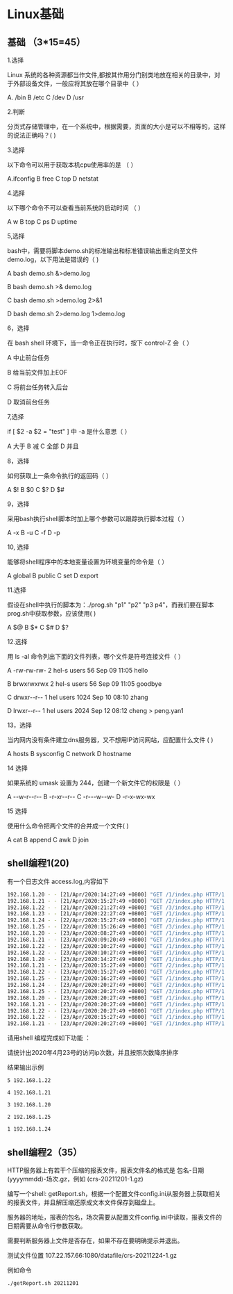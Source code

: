 # Linux基础

## 基础 （3*15=45）

1.选择 

Linux 系统的各种资源都当作文件,都按其作用分门别类地放在相关的目录中，对于外部设备文件，一般应将其放在哪个目录中（           ）

A. /bin B /etc  C /dev  D /usr



2.判断

分页式存储管理中，在一个系统中，根据需要，页面的大小是可以不相等的，这样的说法正确吗？(            )



 3.选择

以下命令可以用于获取本机cpu使用率的是  （                  ）

A.ifconfig     B free    C top    D netstat

 

4.选择 

以下哪个命令不可以查看当前系统的启动时间 （                  ）

A  w    B  top   C ps    D  uptime

 

5,选择

bash中，需要将脚本demo.sh的标准输出和标准错误输出重定向至文件demo.log，以下用法是错误的（            )

A  bash demo.sh &>demo.log

B  bash demo.sh >& demo.log

C  bash demo.sh >demo.log 2>&1

D  bash demo.sh 2>demo.log 1>demo.log

 

6，选择 

在 bash shell 环境下，当一命令正在执行时，按下 control-Z 会（                  ）

A 中止前台任务

B 给当前文件加上EOF

C 将前台任务转入后台

D 取消前台任务

 

7,选择

if [ $2 -a $2 = "test" ] 中 -a 是什么意思（                   ）

A 大于    B  减   C 全部  D 并且



8，选择 

如何获取上一条命令执行的返回码（           ）

A  $!    B   $0     C  $?    D $#

 

9，选择 

采用bash执行shell脚本时加上哪个参数可以跟踪执行脚本过程（            ）

A     -x          B    -u    C   -f    D     -p

 

10, 选择 

能够将shell程序中的本地变量设置为环境变量的命令是（                    ）

A  global         B   public    C  set   D export

 



11.选择 

假设在shell中执行的脚本为：./prog.sh "p1" "p2" "p3 p4"，而我们要在脚本prog.sh中获取参数，应该使用(              )

A  $@    B    $*   C $#   D $?

 



12.选择 

用 ls -al 命令列出下面的文件列表，哪个文件是符号连接文件（                          ）

A   -rw-rw-rw- 2 hel-s users 56 Sep 09 11:05 hello

B    brwxrwxrwx 2 hel-s users 56 Sep 09 11:05 goodbye

C    drwxr--r-- 1 hel users 1024 Sep 10 08:10 zhang

D    lrwxr--r-- 1 hel users 2024 Sep 12 08:12 cheng > peng.yan1

 

13，选择

当内网内没有条件建立dns服务器，又不想用IP访问网站，应配置什么文件 (           )

A    hosts   B  sysconfig   C  network   D  hostname

 

14 选择

如果系统的 umask 设置为 244，创建一个新文件它的权限是（               ）

A   --w-r--r--          B    -r-xr--r--    C  -r---w--w-    D  -r-x-wx-wx

 

15 选择  

使用什么命令把两个文件的合并成一个文件(       )

A   cat    B    append   C   awk    D join





## shell编程1(20)

有一个日志文件 access.log,内容如下

```bash
192.168.1.20 - - [21/Apr/2020:14:27:49 +0800] "GET /1/index.php HTTP/1.1" 404 490 "-" "Mozilla/5.0 (Windows NT 6.1; Win64; x64; rv:45.0) Gecko/20100101 Firefox/45.0"
192.168.1.21 - - [21/Apr/2020:15:27:49 +0800] "GET /2/index.php HTTP/1.1" 404 490 "-" "Mozilla/5.0 (Windows NT 6.1; Win64; x64; rv:45.0) Gecko/20100101 Firefox/45.0"
192.168.1.22 - - [21/Apr/2020:21:27:49 +0800] "GET /3/index.php HTTP/1.1" 404 490 "-" "Mozilla/5.0 (Windows NT 6.1; Win64; x64; rv:45.0) Gecko/20100101 Firefox/45.0"
192.168.1.23 - - [21/Apr/2020:22:27:49 +0800] "GET /1/index.php HTTP/1.1" 404 490 "-" "Mozilla/5.0 (Windows NT 6.1; Win64; x64; rv:45.0) Gecko/20100101 Firefox/45.0"
192.168.1.24 - - [22/Apr/2020:15:27:49 +0800] "GET /2/index.php HTTP/1.1" 404 490 "-" "Mozilla/5.0 (Windows NT 6.1; Win64; x64; rv:45.0) Gecko/20100101 Firefox/45.0"
192.168.1.25 - - [22/Apr/2020:15:26:49 +0800] "GET /3/index.php HTTP/1.1" 404 490 "-" "Mozilla/5.0 (Windows NT 6.1; Win64; x64; rv:45.0) Gecko/20100101 Firefox/45.0"
192.168.1.20 - - [23/Apr/2020:08:27:49 +0800] "GET /1/index.php HTTP/1.1" 404 490 "-" "Mozilla/5.0 (Windows NT 6.1; Win64; x64; rv:45.0) Gecko/20100101 Firefox/45.0"
192.168.1.21 - - [23/Apr/2020:09:20:49 +0800] "GET /1/index.php HTTP/1.1" 404 490 "-" "Mozilla/5.0 (Windows NT 6.1; Win64; x64; rv:45.0) Gecko/20100101 Firefox/45.0"
192.168.1.22 - - [23/Apr/2020:10:27:49 +0800] "GET /1/index.php HTTP/1.1" 404 490 "-" "Mozilla/5.0 (Windows NT 6.1; Win64; x64; rv:45.0) Gecko/20100101 Firefox/45.0"
192.168.1.22 - - [23/Apr/2020:10:27:49 +0800] "GET /1/index.php HTTP/1.1" 404 490 "-" "Mozilla/5.0 (Windows NT 6.1; Win64; x64; rv:45.0) Gecko/20100101 Firefox/45.0"
192.168.1.20 - - [23/Apr/2020:14:27:49 +0800] "GET /1/index.php HTTP/1.1" 404 490 "-" "Mozilla/5.0 (Windows NT 6.1; Win64; x64; rv:45.0) Gecko/20100101 Firefox/45.0"
192.168.1.21 - - [23/Apr/2020:15:27:49 +0800] "GET /2/index.php HTTP/1.1" 404 490 "-" "Mozilla/5.0 (Windows NT 6.1; Win64; x64; rv:45.0) Gecko/20100101 Firefox/45.0"
192.168.1.22 - - [23/Apr/2020:15:27:49 +0800] "GET /3/index.php HTTP/1.1" 404 490 "-" "Mozilla/5.0 (Windows NT 6.1; Win64; x64; rv:45.0) Gecko/20100101 Firefox/45.0"
192.168.1.25 - - [23/Apr/2020:16:27:49 +0800] "GET /1/index.php HTTP/1.1" 404 490 "-" "Mozilla/5.0 (Windows NT 6.1; Win64; x64; rv:45.0) Gecko/20100101 Firefox/45.0"
192.168.1.24 - - [23/Apr/2020:20:27:49 +0800] "GET /2/index.php HTTP/1.1" 404 490 "-" "Mozilla/5.0 (Windows NT 6.1; Win64; x64; rv:45.0) Gecko/20100101 Firefox/45.0"
192.168.1.25 - - [23/Apr/2020:20:27:49 +0800] "GET /3/index.php HTTP/1.1" 404 490 "-" "Mozilla/5.0 (Windows NT 6.1; Win64; x64; rv:45.0) Gecko/20100101 Firefox/45.0"
192.168.1.20 - - [23/Apr/2020:20:27:49 +0800] "GET /1/index.php HTTP/1.1" 404 490 "-" "Mozilla/5.0 (Windows NT 6.1; Win64; x64; rv:45.0) Gecko/20100101 Firefox/45.0"
192.168.1.21 - - [23/Apr/2020:20:27:49 +0800] "GET /1/index.php HTTP/1.1" 404 490 "-" "Mozilla/5.0 (Windows NT 6.1; Win64; x64; rv:45.0) Gecko/20100101 Firefox/45.0"
192.168.1.22 - - [23/Apr/2020:20:27:49 +0800] "GET /1/index.php HTTP/1.1" 404 490 "-" "Mozilla/5.0 (Windows NT 6.1; Win64; x64; rv:45.0) Gecko/20100101 Firefox/45.0"
192.168.1.22 - - [23/Apr/2020:15:27:49 +0800] "GET /1/index.php HTTP/1.1" 404 490 "-" "Mozilla/5.0 (Windows NT 6.1; Win64; x64; rv:45.0) Gecko/20100101 Firefox/45.0"
192.168.1.21 - - [23/Apr/2020:20:27:49 +0800] "GET /1/index.php HTTP/1.1" 404 490 "-" "Mozilla/5.0 (Windows NT 6.1; Win64; x64; rv:45.0) Gecko/20100101 Firefox/45.0"
```

请用shell 编程完成如下功能 ：

请统计出2020年4月23号的访问ip次数，并且按照次数降序排序

结果输出示例

```
5 192.168.1.22

4 192.168.1.21

3 192.168.1.20

2 192.168.1.25

1 192.168.1.24
```



## shell编程2（35）

HTTP服务器上有若干个压缩的报表文件，报表文件名的格式是  包名-日期(yyyymmdd)-场次.gz，例如 (crs-20211201-1.gz)

编写一个shell: getReport.sh，根据一个配置文件config.ini从服务器上获取相关的报表文件，并且解压缩还原成文本文件保存到磁盘上。

服务器的地址，报表的包名，场次需要从配置文件config.ini中读取，报表文件的日期需要从命令行参数获取。

需要判断服务器上文件是否存在，如果不存在要明确提示并退出。

测试文件位置 107.22.157.66:1080/datafile/crs-20211224-1.gz

例如命令  

```
./getReport.sh 20211201
```

